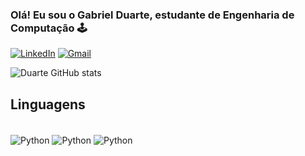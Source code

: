 ### Olá! Eu sou o Gabriel Duarte, estudante de Engenharia de Computação 🕹️

[![LinkedIn](https://img.shields.io/badge/LinkedIn-0077B5?style=for-the-badge&logo=linkedin&logoColor=white)](https://www.linkedin.com/in/gabriel-duarte-b326aa199/)
[![Gmail](https://img.shields.io/badge/Gmail-D14836?style=for-the-badge&logo=gmail&logoColor=white)](mailto:gabrielduartera07@gmail.com)

![Duarte GitHub stats](https://github-readme-stats.vercel.app/api?username=Duarte-G&show_icons=true&theme=tokyonight)

## Linguagens

<div style="display: inline_block"><br/>
    <img align="center" alt="Python" src="https://img.shields.io/badge/Python-14354C?style=for-the-badge&logo=python&logoColor=white">
    <img align="center" alt="Python" src="https://img.shields.io/badge/C%2B%2B-00599C?style=for-the-badge&logo=c%2B%2B&logoColor=white">
    <img align="center" alt="Python" src="https://img.shields.io/badge/C-00599C?style=for-the-badge&logo=c&logoColor=white">
</div><br/>
